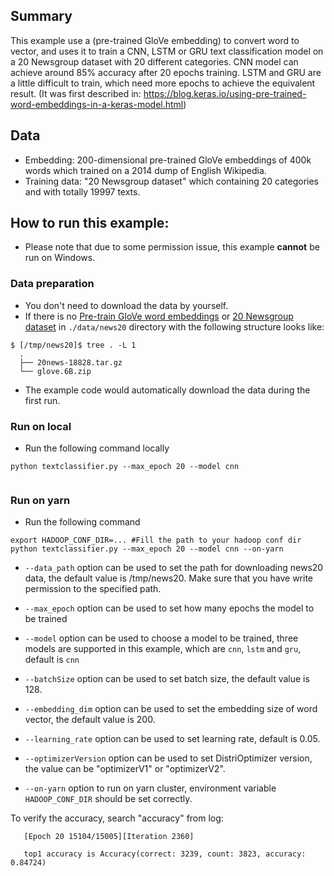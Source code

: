 ## Summary
 This example use a (pre-trained GloVe embedding) to convert word to vector,
 and uses it to train a CNN, LSTM or GRU text classification model on a 20 Newsgroup dataset
 with 20 different categories. CNN model can achieve around 85% accuracy after 20 epochs training.
 LSTM and GRU are a little difficult to train, which need more epochs to achieve the equivalent result.
(It was first described in: https://blog.keras.io/using-pre-trained-word-embeddings-in-a-keras-model.html)
## Data
* Embedding: 200-dimensional pre-trained GloVe embeddings of 400k words which trained on a 2014 dump of English Wikipedia.
* Training data: "20 Newsgroup dataset" which containing 20 categories and with totally 19997 texts.


## How to run this example:

- Please note that due to some permission issue, this example **cannot** be run on Windows.

### Data preparation
- You don't need to download the data by yourself.
- If there is no [Pre-train GloVe word embeddings](http://nlp.stanford.edu/data/glove.6B.zip)
or [20 Newsgroup dataset](http://www.cs.cmu.edu/afs/cs.cmu.edu/project/theo-20/www/data/news20.html) in
`./data/news20` directory with the following structure looks like:

```{r, engine='sh'}
$ [/tmp/news20]$ tree . -L 1
  .
  ├── 20news-18828.tar.gz
  └── glove.6B.zip
```
- The example code would automatically download the data during the first run.

### Run on local
- Run the following command locally
```
python textclassifier.py --max_epoch 20 --model cnn
      
```

### Run on yarn
- Run the following command
```{r, engine='sh'}
export HADOOP_CONF_DIR=... #Fill the path to your hadoop conf dir
python textclassifier.py --max_epoch 20 --model cnn --on-yarn

```
* `--data_path` option can be used to set the path for downloading news20 data, the default value is /tmp/news20. Make sure that you have write permission to the specified path.

* `--max_epoch` option can be used to set how many epochs the model to be trained

* `--model` option can be used to choose a model to be trained, three models are supported in this example,
which are `cnn`, `lstm` and `gru`, default is `cnn`

* `--batchSize` option can be used to set batch size, the default value is 128.

* `--embedding_dim` option can be used to set the embedding size of word vector, the default value is 200.

* `--learning_rate` option can be used to set learning rate, default is 0.05.

* `--optimizerVersion` option can be used to set DistriOptimizer version, the value can be "optimizerV1" or "optimizerV2".

* `--on-yarn` option to run on yarn cluster, environment variable `HADOOP_CONF_DIR` should be set correctly.

To verify the accuracy, search "accuracy" from log:

```{r, engine='sh'}
   [Epoch 20 15104/15005][Iteration 2360]

   top1 accuracy is Accuracy(correct: 3239, count: 3823, accuracy: 0.84724)
```
